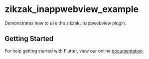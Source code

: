 # zikzak_inappwebview_example

Demonstrates how to use the zikzak_inappwebview plugin.

## Getting Started

For help getting started with Flutter, view our online
[documentation](https://flutter.io/).
